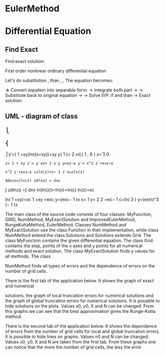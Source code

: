# EulerMethod
# Differential Equation

## Find Exact

Find exact solution:

First order nonlinear ordinary differential equation

Let's do substitution , than , ,
The equation becomes:

**→**
Convert equation into separable form:
→
Integrate both part
→ →
Substitute back to original equation
→ →
Solve IVP: if and than →
Exact solution:

## UML - diagram of class

### ⎩

### ⎨

⎧y′=( 1 +xy)ln((x+xy))+xy
y( 1 )= 2
x∈( 1 , 6 )
x= 0

```
z= 1 + xy z′= y′xx+ 2 x′y y=xz−x y′= x^2 z′+xxz−x
```
```
x^2 z′+xxz−x =zln(z)+z− 1 z′x=zln(z)
```
```
ddxzx=zln(z) zdlnzz = dxx
```
∫ zdlnzz =∫ dxx ln(ln(z))=ln(x)+ln(c) ln(z)=xc

ln( 1 +xy)=xc 1 +xy =exc y=(exc− 1 )x
x= 1 y= 2 2 =ec− 1 c=ln( 3 )
y=(exln(^3 )− 1 )x


The main class of the source code consists of four classes: MyFunction, GRID,
NumMethod, MyExactSolution and ImprovedEulerMethod, RungeKuttaMethod,
EulerMethod. Classes NumMethod and MyExactSolution use the class Function in their
implementation, while class NumMethod extend the class Solutions and Solutions
extends Grid. The class MyFunction contains the given differential equation. The class
Grid contains the step, points of the x axes and y points for all numerical methods and
exact solution. The class MyExactSolution finds y values for all methods. The class


NumMethod finds all types of errors and the dependence of errors on the number of grid
cells.



There is the first tab of the application below. It shows the graph of exact and numerical


solutions, the graph of local truncation errors for numerical solutions and the graph of
global
truncation errors for numerical solutions. It is possible to hide solutions on the plots.
Values x0,
y0, X and N can be changed.
From this graphs we can see that the best approximation gives the Runge-Kutta
method.

There is the second tab of the application below. It shows the dependence of errors
from the
number of grid cells for local and global truncation errors. It is possible to hide lines on
graphs.
Values n0 and N can be changed. Values x0, y0, X and N are taken from the first tab.
From these graphs one can notice that the more the number of grid cells, the less the
error



